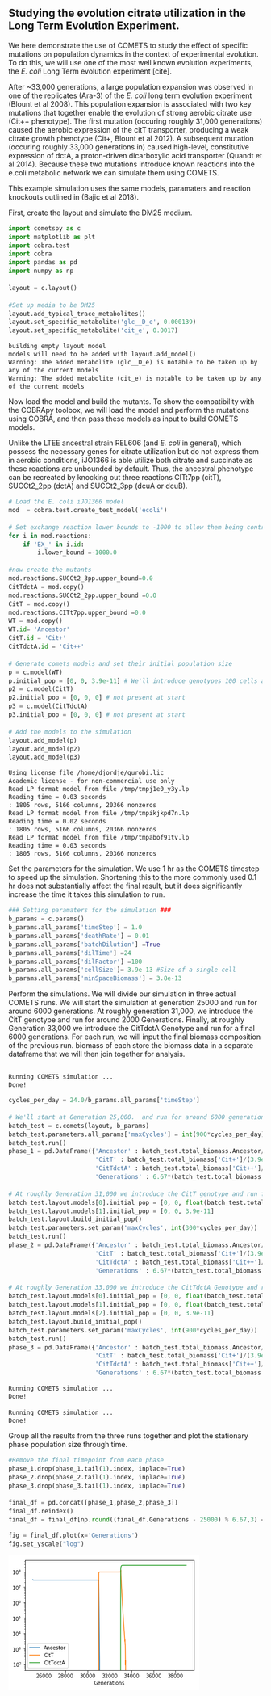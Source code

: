 ## Studying the evolution citrate utilization in the Long Term Evolution Experiment.

We here demonstrate the use of COMETS to study the effect of specific mutations on population dynamics in the context of experimental evolution. To do this, we will use one of the most well known evolution experiments, the *E. coli* Long Term evolution experiment [cite]. 

After ~33,000 generations, a large population expansion was observed in one of the replicates (Ara-3) of the *E. coli* long term evolution experiment (Blount et al 2008). This population expansion is associated with two key mutations that together enable the evolution of strong aerobic citrate use (Cit++ phenotype). The first mutation (occuring roughly 31,000 generations) caused the aerobic expression of the citT transporter, producing a weak citrate growth phenotype (Cit+, Blount et al 2012). A subsequent mutation (occuring roughly 33,000 generations in) caused high-level, constitutive expression of dctA, a proton-driven dicarboxylic acid transporter (Quandt et al 2014). Because these two mutations introduce known reactions into the e.coli metabolic network we can simulate them using COMETS.

This example simulation uses the same models, paramaters and reaction knockouts outlined in (Bajic et al 2018).

First, create the layout and simulate the DM25 medium. 


```python
import cometspy as c
import matplotlib as plt
import cobra.test
import cobra
import pandas as pd
import numpy as np

layout = c.layout()

#Set up media to be DM25
layout.add_typical_trace_metabolites()
layout.set_specific_metabolite('glc__D_e', 0.000139)
layout.set_specific_metabolite('cit_e', 0.0017)
```

    building empty layout model
    models will need to be added with layout.add_model()
    Warning: The added metabolite (glc__D_e) is notable to be taken up by any of the current models
    Warning: The added metabolite (cit_e) is notable to be taken up by any of the current models


Now load the model and build the mutants. To show the compatibility with the COBRApy toolbox, we will load the model and perform the mutations using COBRA, and then pass these models as input to build COMETS models. 

Unlike the LTEE ancestral strain REL606 (and *E. coli* in general), which possess the necessary genes for citrate utilization but do not express them in aerobic conditions, iJO1366 is able utilize both citrate and succinate as these reactions are unbounded by default. Thus, the ancestral phenotype can be recreated by knocking out three reactions CITt7pp (citT), SUCCt2_2pp (dctA) and SUCCt2_3pp (dcuA or dcuB). 


```python
# Load the E. coli iJO1366 model 
mod  = cobra.test.create_test_model('ecoli')

# Set exchange reaction lower bounds to -1000 to allow them being controlled by COMETS 
for i in mod.reactions:
    if 'EX_' in i.id:
        i.lower_bound =-1000.0
        
#now create the mutants 
mod.reactions.SUCCt2_3pp.upper_bound=0.0
CitTdctA = mod.copy()
mod.reactions.SUCCt2_2pp.upper_bound =0.0
CitT = mod.copy()
mod.reactions.CITt7pp.upper_bound =0.0
WT = mod.copy()
WT.id= 'Ancestor'
CitT.id = 'Cit+'
CitTdctA.id = 'Cit++'
        
# Generate comets models and set their initial population size
p = c.model(WT)
p.initial_pop = [0, 0, 3.9e-11] # We'll introduce genotypes 100 cells at a time to avoid the risk of them going extinct through drift
p2 = c.model(CitT)
p2.initial_pop = [0, 0, 0] # not present at start
p3 = c.model(CitTdctA)
p3.initial_pop = [0, 0, 0] # not present at start

# Add the models to the simulation 
layout.add_model(p)
layout.add_model(p2)
layout.add_model(p3)
```

    Using license file /home/djordje/gurobi.lic
    Academic license - for non-commercial use only
    Read LP format model from file /tmp/tmpj1e0_y3y.lp
    Reading time = 0.03 seconds
    : 1805 rows, 5166 columns, 20366 nonzeros
    Read LP format model from file /tmp/tmpikjkpd7n.lp
    Reading time = 0.02 seconds
    : 1805 rows, 5166 columns, 20366 nonzeros
    Read LP format model from file /tmp/tmpabof91tv.lp
    Reading time = 0.03 seconds
    : 1805 rows, 5166 columns, 20366 nonzeros


Set the parameters for the simulation. We use 1 hr as the COMETS timestep to speed up the simulation. Shortening this to the more commonly used 0.1 hr does not substantially affect the final result, but it does significantly increase the time it takes this simulation to run.


```python
### Setting paramaters for the simulation ###
b_params = c.params()
b_params.all_params['timeStep'] = 1.0 
b_params.all_params['deathRate'] = 0.01
b_params.all_params['batchDilution'] =True
b_params.all_params['dilTime'] =24
b_params.all_params['dilFactor'] =100
b_params.all_params['cellSize']= 3.9e-13 #Size of a single cell
b_params.all_params['minSpaceBiomass'] = 3.8e-13
```

Perform the simulations. We will divide our simulation in three actual COMETS runs. We will start the simulation at generation 25000 and run for around 6000 generations. At roughly generation 31,000, we introduce the CitT genotype and run for around 2000 Generations. Finally, at roughly Generation 33,000 we introduce the CitTdctA Genotype and run for a final 6000 generations. For each run, we will input the final biomass composition of the previous run. biomass of each store the biomass data in a separate dataframe that we will then join together for analysis. 


```python

```
    
    Running COMETS simulation ...
    Done!



```python
cycles_per_day = 24.0/b_params.all_params['timeStep']

# We'll start at Generation 25,000.  and run for around 6000 generations
batch_test = c.comets(layout, b_params)
batch_test.parameters.all_params['maxCycles'] = int(900*cycles_per_day)
batch_test.run()
phase_1 = pd.DataFrame({'Ancestor' : batch_test.total_biomass.Ancestor/(3.9e-13),
                        'CitT' : batch_test.total_biomass['Cit+']/(3.9e-13),
                        'CitTdctA' : batch_test.total_biomass['Cit++']/(3.9e-13),
                        'Generations' : 6.67*(batch_test.total_biomass.cycle+1)/cycles_per_day + 25000})

# At roughly Generation 31,000 we introduce the CitT genotype and run for around 2000 Generations
batch_test.layout.models[0].initial_pop = [0, 0, float(batch_test.total_biomass.Ancestor.tail(1))]
batch_test.layout.models[1].initial_pop = [0, 0, 3.9e-11]
batch_test.layout.build_initial_pop()
batch_test.parameters.set_param('maxCycles', int(300*cycles_per_day))
batch_test.run()
phase_2 = pd.DataFrame({'Ancestor' : batch_test.total_biomass.Ancestor/(3.9e-13),
                        'CitT' : batch_test.total_biomass['Cit+']/(3.9e-13),
                        'CitTdctA' : batch_test.total_biomass['Cit++']/(3.9e-13),
                        'Generations' : 6.67*(batch_test.total_biomass.cycle)/cycles_per_day + max(phase_1.Generations)})

# At roughly Generation 33,000 we introduce the CitTdctA Genotype and run for a final 6000 generationr 
batch_test.layout.models[0].initial_pop = [0, 0, float(batch_test.total_biomass.Ancestor.tail(1))]
batch_test.layout.models[1].initial_pop = [0, 0, float(batch_test.total_biomass['Cit+'].tail(1))]
batch_test.layout.models[2].initial_pop = [0, 0, 3.9e-11]
batch_test.layout.build_initial_pop()
batch_test.parameters.set_param('maxCycles', int(900*cycles_per_day))
batch_test.run()
phase_3 = pd.DataFrame({'Ancestor' : batch_test.total_biomass.Ancestor/(3.9e-13),
                        'CitT' : batch_test.total_biomass['Cit+']/(3.9e-13),
                        'CitTdctA' : batch_test.total_biomass['Cit++']/(3.9e-13),
                        'Generations' : 6.67*(batch_test.total_biomass.cycle)/cycles_per_day + max(phase_2.Generations) })
```

    
    Running COMETS simulation ...
    Done!
    
    Running COMETS simulation ...
    Done!


Group all the results from the three runs together and plot the stationary phase population size through time. 


```python
#Remove the final timepoint from each phase
phase_1.drop(phase_1.tail(1).index, inplace=True)
phase_2.drop(phase_2.tail(1).index, inplace=True)
phase_3.drop(phase_3.tail(1).index, inplace=True)

final_df = pd.concat([phase_1,phase_2,phase_3])
final_df.reindex()
final_df = final_df[np.round((final_df.Generations - 25000) % 6.67,3) == 6.67]
```


```python
fig = final_df.plot(x='Generations')
fig.set_yscale("log")
```


![png](img/citrate_1.png)

